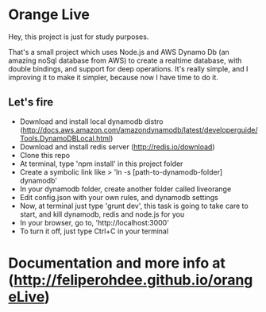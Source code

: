# Orange Live

Hey, this project is just for study purposes.

That's a small project which uses Node.js and AWS Dynamo Db (an amazing noSql database from AWS) to create a realtime database, with double bindings, and support for deep operations. It's really simple, and I improving it to make it simpler, because now I have time to do it.

## Let's fire

* Download and install local dynamodb distro (http://docs.aws.amazon.com/amazondynamodb/latest/developerguide/Tools.DynamoDBLocal.html)
* Download and install redis server (http://redis.io/download)
* Clone this repo
* At terminal, type 'npm install' in this project folder
* Create a symbolic link like > 'ln -s [path-to-dynamodb-folder] dynamodb'
* In your dynamodb folder, create another folder called liveorange
* Edit config.json with your own rules, and dynamodb settings
* Now, at terminal just type 'grunt dev', this task is going to take care to start, and kill dynamodb, redis and node.js for you
* In your browser, go to, 'http://localhost:3000'
* To turn it off, just type Ctrl+C in your terminal

# Documentation and more info at (http://feliperohdee.github.io/orangeLive)
